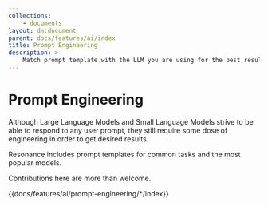```yaml
---
collections: 
    - documents
layout: dm:document
parent: docs/features/ai/index
title: Prompt Engineering
description: >
    Match prompt template with the LLM you are using for the best results.
---
```


# Prompt Engineering

Although Large Language Models and Small Language Models strive to be able to
respond to any user prompt, they still require some dose of engineering in 
order to get desired results.

Resonance includes prompt templates for common tasks and the most popular 
models.

Contributions here are more than welcome.

{{docs/features/ai/prompt-engineering/*/index}}
